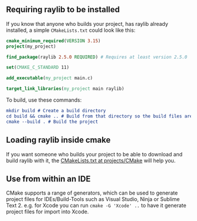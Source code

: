 ## Requiring raylib to be installed
If you know that anyone who builds your project, has raylib already installed, a simple `CMakeLists.txt` could look like this:
```cmake
cmake_minimum_required(VERSION 3.15)
project(my_project)

find_package(raylib 2.5.0 REQUIRED) # Requires at least version 2.5.0

set(CMAKE_C_STANDARD 11)

add_executable(my_project main.c)

target_link_libraries(my_project main raylib)
```
To build, use these commands:
```cmake
mkdir build # Create a build directory
cd build && cmake .. # Build from that directory so the build files are in one place
cmake --build . # Build the project
```

## Loading raylib inside cmake
If you want someone who builds your project to be able to download and build raylib with it, the [CMakeLists.txt at projects/CMake](https://github.com/raysan5/raylib/blob/master/projects/CMake/CMakeLists.txt)
 will help you.

## Use from within an IDE

CMake supports a range of generators, which can be used to generate project files for IDEs/Build-Tools such as Visual Studio, Ninja or Sublime Text 2. e.g. for Xcode you can run `cmake -G 'Xcode' ..` to have it generate project files for import into Xcode.